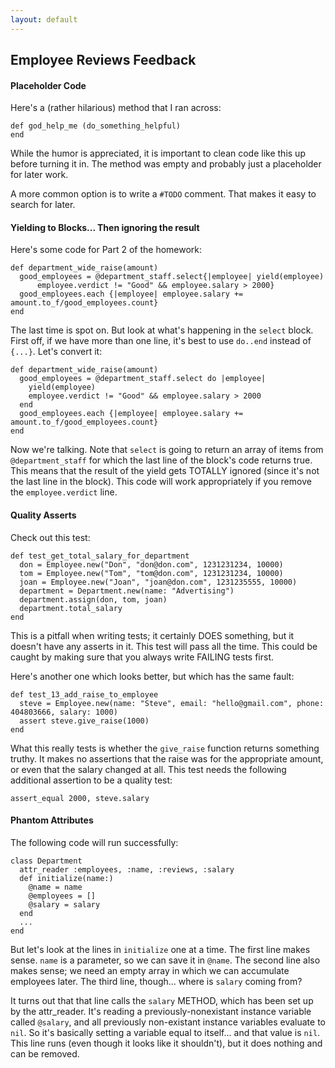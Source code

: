 ```yaml
---
layout: default
---
```


## Employee Reviews Feedback

#### Placeholder Code

Here's a (rather hilarious) method that I ran across:

    def god_help_me (do_something_helpful)
    end

While the humor is appreciated, it is important to clean code like this up before turning it in.  The method was empty and probably just a placeholder for later work.

A more common option is to write a `#TODO` comment.  That makes it easy to search for later.

#### Yielding to Blocks... Then ignoring the result

Here's some code for Part 2 of the homework:

    def department_wide_raise(amount)
      good_employees = @department_staff.select{|employee| yield(employee)
          employee.verdict != "Good" && employee.salary > 2000}
      good_employees.each {|employee| employee.salary += amount.to_f/good_employees.count}
    end

The last time is spot on.  But look at what's happening in the `select` block.  First off, if we have more than one line, it's best to use `do..end` instead of `{...}`.  Let's convert it:

    def department_wide_raise(amount)
      good_employees = @department_staff.select do |employee|
        yield(employee)
        employee.verdict != "Good" && employee.salary > 2000
      end
      good_employees.each {|employee| employee.salary += amount.to_f/good_employees.count}
    end

Now we're talking.  Note that `select` is going to return an array of items from `@department_staff` for which the last line of the block's code returns true.  This means that the result of the yield gets TOTALLY ignored (since it's not the last line in the block).  This code will work appropriately if you remove the `employee.verdict` line.

#### Quality Asserts

Check out this test:

    def test_get_total_salary_for_department
      don = Employee.new("Don", "don@don.com", 1231231234, 10000)
      tom = Employee.new("Tom", "tom@don.com", 1231231234, 10000)
      joan = Employee.new("Joan", "joan@don.com", 1231235555, 10000)
      department = Department.new(name: "Advertising")
      department.assign(don, tom, joan)
      department.total_salary
    end

This is a pitfall when writing tests; it certainly DOES something, but it doesn't have any asserts in it.  This test will pass all the time.  This could be caught by making sure that you always write FAILING tests first.

Here's another one which looks better, but which has the same fault:

    def test_13_add_raise_to_employee
      steve = Employee.new(name: "Steve", email: "hello@gmail.com", phone: 404803666, salary: 1000)
      assert steve.give_raise(1000)
    end

What this really tests is whether the `give_raise` function returns something truthy.  It makes no assertions that the raise was for the appropriate amount, or even that the salary changed at all.  This test needs the following additional assertion to be a quality test:

    assert_equal 2000, steve.salary


#### Phantom Attributes

The following code will run successfully:

    class Department
      attr_reader :employees, :name, :reviews, :salary
      def initialize(name:)
        @name = name
        @employees = []
        @salary = salary
      end
      ...
    end

But let's look at the lines in `initialize` one at a time.  The first line makes sense.  `name` is a parameter, so we can save it in `@name`.  The second line also makes sense; we need an empty array in which we can accumulate employees later.  The third line, though... where is `salary` coming from?

It turns out that that line calls the `salary` METHOD, which has been set up by the attr_reader.  It's reading a previously-nonexistant instance variable called `@salary`, and all previously non-existant instance variables evaluate to `nil`.  So it's basically setting a variable equal to itself... and that value is `nil`.  This line runs (even though it looks like it shouldn't), but it does nothing and can be removed.
